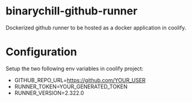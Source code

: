 # binarychill-github-runner
Dockerized github runner to be hosted as a docker application in coolify.

# Configuration
Setup the two following env variables in coolify project:
- GITHUB_REPO_URL=https://github.com/YOUR_USER
- RUNNER_TOKEN=YOUR_GENERATED_TOKEN
- RUNNER_VERSION=2.322.0